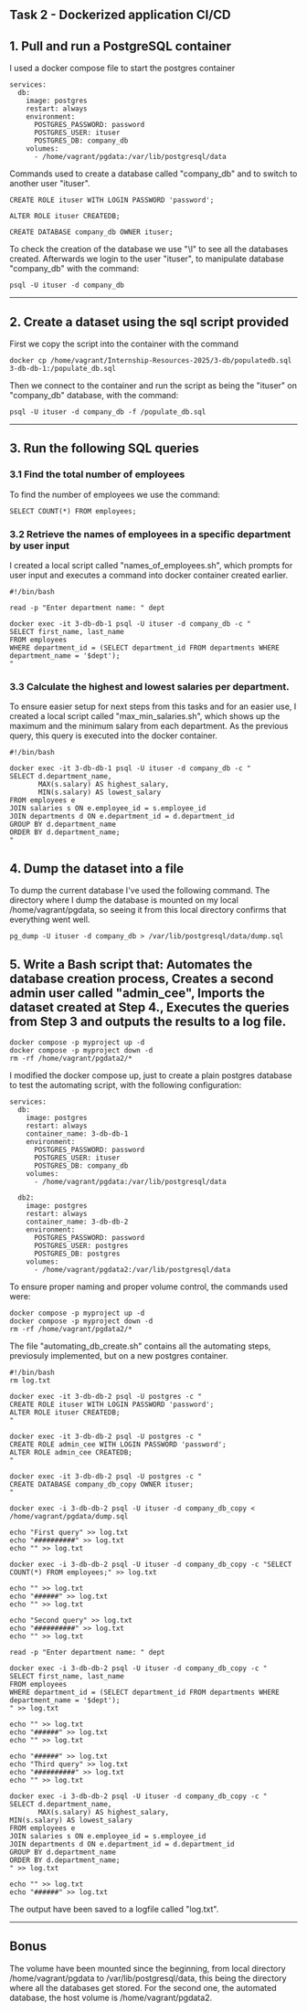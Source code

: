## Task 2 - Dockerized application CI/CD

## 1. Pull and run a PostgreSQL container

I used a docker compose file to start the postgres container

```
services:
  db:
    image: postgres
    restart: always
    environment:
      POSTGRES_PASSWORD: password
      POSTGRES_USER: ituser
      POSTGRES_DB: company_db
    volumes:
      - /home/vagrant/pgdata:/var/lib/postgresql/data
```

Commands used to create a database called "company_db" and to switch to another user "ituser".

```
CREATE ROLE ituser WITH LOGIN PASSWORD 'password';

ALTER ROLE ituser CREATEDB;

CREATE DATABASE company_db OWNER ituser;
```

To check the creation of the database we use "\l" to see all the databases created. Afterwards we login to the user "ituser", to manipulate database "company_db" with the command:

```
psql -U ituser -d company_db
```

---

## 2. Create a dataset using the sql script provided

First we copy the script into the container with the command

```
docker cp /home/vagrant/Internship-Resources-2025/3-db/populatedb.sql 3-db-db-1:/populate_db.sql 
```

Then we connect to the container and run the script as being the "ituser" on "company_db" database, with the command:

```
psql -U ituser -d company_db -f /populate_db.sql
```


---

## 3. Run the following SQL queries

### 3.1 Find the total number of employees

To find the number of employees we use the command:

```
SELECT COUNT(*) FROM employees;
```

### 3.2 Retrieve the names of employees in a specific department by user input

I created a local script called "names_of_employees.sh", which prompts for user input and executes a command into docker container created earlier.

```
#!/bin/bash

read -p "Enter department name: " dept

docker exec -it 3-db-db-1 psql -U ituser -d company_db -c "
SELECT first_name, last_name
FROM employees
WHERE department_id = (SELECT department_id FROM departments WHERE department_name = '$dept');
"
```

### 3.3 Calculate the highest and lowest salaries per department. 

To ensure easier setup for next steps from this tasks and for an easier use, I created a local script called "max_min_salaries.sh", which shows up the maximum and the minimum salary from each department. As the previous query, this query is executed into the docker container.

```
#!/bin/bash

docker exec -it 3-db-db-1 psql -U ituser -d company_db -c "
SELECT d.department_name, 
       MAX(s.salary) AS highest_salary, 
       MIN(s.salary) AS lowest_salary
FROM employees e
JOIN salaries s ON e.employee_id = s.employee_id
JOIN departments d ON e.department_id = d.department_id
GROUP BY d.department_name
ORDER BY d.department_name;
"
```

## 4. Dump the dataset into a file

To dump the current database I've used the following command. The directory where I dump the database is mounted on my local /home/vagrant/pgdata, so seeing it from this local directory confirms that everything went well.

```
pg_dump -U ituser -d company_db > /var/lib/postgresql/data/dump.sql
```


## 5. Write a Bash script that: Automates the database creation process, Creates a second admin user called "admin_cee", Imports the dataset created at Step 4., Executes the queries from Step 3 and outputs the results to a log file. 

```
docker compose -p myproject up -d
docker compose -p myproject down -d
rm -rf /home/vagrant/pgdata2/*
```

I modified the docker compose up, just to create a plain postgres database to test the automating script, with the following configuration:

```
services:
  db:
    image: postgres
    restart: always
    container_name: 3-db-db-1
    environment:
      POSTGRES_PASSWORD: password
      POSTGRES_USER: ituser
      POSTGRES_DB: company_db
    volumes:
      - /home/vagrant/pgdata:/var/lib/postgresql/data

  db2:
    image: postgres
    restart: always
    container_name: 3-db-db-2
    environment:
      POSTGRES_PASSWORD: password
      POSTGRES_USER: postgres
      POSTGRES_DB: postgres
    volumes:
      - /home/vagrant/pgdata2:/var/lib/postgresql/data
```

To ensure proper naming and proper volume control, the commands used were:

```
docker compose -p myproject up -d
docker compose -p myproject down -d
rm -rf /home/vagrant/pgdata2/*
```

The file "automating_db_create.sh" contains all the automating steps, previosuly implemented, but on a new postgres container.

```
#!/bin/bash
rm log.txt

docker exec -it 3-db-db-2 psql -U postgres -c "
CREATE ROLE ituser WITH LOGIN PASSWORD 'password';
ALTER ROLE ituser CREATEDB;
"

docker exec -it 3-db-db-2 psql -U postgres -c "
CREATE ROLE admin_cee WITH LOGIN PASSWORD 'password';
ALTER ROLE admin_cee CREATEDB;
"

docker exec -it 3-db-db-2 psql -U postgres -c "
CREATE DATABASE company_db_copy OWNER ituser;
"

docker exec -i 3-db-db-2 psql -U ituser -d company_db_copy < /home/vagrant/pgdata/dump.sql

echo "First query" >> log.txt
echo "##########" >> log.txt
echo "" >> log.txt

docker exec -i 3-db-db-2 psql -U ituser -d company_db_copy -c "SELECT COUNT(*) FROM employees;" >> log.txt

echo "" >> log.txt
echo "######" >> log.txt
echo "" >> log.txt

echo "Second query" >> log.txt
echo "##########" >> log.txt
echo "" >> log.txt

read -p "Enter department name: " dept

docker exec -i 3-db-db-2 psql -U ituser -d company_db_copy -c "
SELECT first_name, last_name
FROM employees
WHERE department_id = (SELECT department_id FROM departments WHERE department_name = '$dept');
" >> log.txt

echo "" >> log.txt
echo "######" >> log.txt
echo "" >> log.txt

echo "######" >> log.txt
echo "Third query" >> log.txt
echo "##########" >> log.txt
echo "" >> log.txt

docker exec -i 3-db-db-2 psql -U ituser -d company_db_copy -c "
SELECT d.department_name,
       MAX(s.salary) AS highest_salary,
MIN(s.salary) AS lowest_salary
FROM employees e
JOIN salaries s ON e.employee_id = s.employee_id
JOIN departments d ON e.department_id = d.department_id
GROUP BY d.department_name
ORDER BY d.department_name;
" >> log.txt

echo "" >> log.txt
echo "######" >> log.txt
```

The output have been saved to a logfile called "log.txt".

---

## Bonus

The volume have been mounted since the beginning, from local directory /home/vagrant/pgdata to /var/lib/postgresql/data, this being the directory where all the databases get stored. For the second one, the automated database, the host volume is /home/vagrant/pgdata2.

